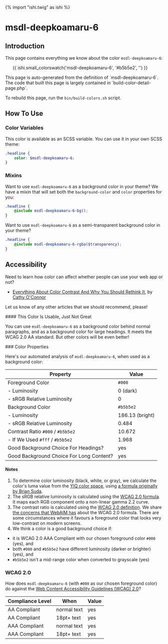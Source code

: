 {% import "ishi.twig" as ishi %}
# msdl-deepkoamaru-6

## Introduction

This page contains everything we know about the color `msdl-deepkoamaru-6`:

<div class="grid">
    <div class="cell">
        <div class="swatch">
            <ul>
                {{ ishi.small_colorswatch('msdl-deepkoamaru-6', '#b5b5e2', '') }}
            </ul>
        </div>
    </div>
</div>

<div class="callout callout--info" markdown="1">
This page is auto-generated from the definition of `msdl-deepkoamaru-6`. The code that built this page is largely contained in `build-color-detail-page.php`.

To rebuild this page, run the `bin/build-colors.sh` script.
</div>

## How To Use

### Color Variables

This color is available as an SCSS variable. You can use it in your own SCSS theme:

```scss
.headline {
    color: $msdl-deepkoamaru-6;
}
```

### Mixins

Want to use `msdl-deepkoamaru-6` as a background color in your theme? We have a mixin that will set both the `background-color` and `color` properties for you:

```scss
.headline {
    @include msdl-deepkoamaru-6-bg();
}
```

Want to use `msdl-deepkoamaru-6` as a semi-transparent background color in your theme?

```scss
.headline {
    @include msdl-deepkoamaru-6-rgba($transparency);
}
```

## Accessibility

Need to learn how color can affect whether people can use your web app or not?

* [Everything About Color Contrast And Why You Should Rethink It](https://www.smashingmagazine.com/2014/10/color-contrast-tips-and-tools-for-accessibility/), by [Cathy O'Connor](http://www.twitter.com/cagocon)

Let us know of any other articles that we should recommend, please!
<div class="callout callout--warning" markdown="1">
#### This Color Is Usable, Just Not Great

You can use `msdl-deepkoamaru-6` as a background color behind normal paragraphs, and as a background color for large headings. It meets the WCAG 2.0 AA standard. But other colors will be even better!
</div>
### Color Properties

Here's our automated analysis of `msdl-deepkoamaru-6`, when used as a background color:

Property | Value
---------|------
Foreground Color | `#000`
- Luminosity | 0 (dark)
- sRGB Relative Luminosity | 0
Background Color | `#b5b5e2`
- Luminosity | 186.13 (bright)
- sRGB Relative Luminosity | 0.484
Contrast Ratio `#000` / `#b5b5e2` | 10.672
- If We Used `#fff` / `#b5b5e2` | 1.968
Good Background Choice For Headings? | yes
Good Background Choice For Long Content? | yes

#### Notes

1. To determine color luminosity (black, white, or gray), we calculate the color's luma value from the [YIQ color space](https://en.wikipedia.org/wiki/YIQ), using [a formula originally by Brian Suda](https://24ways.org/2010/calculating-color-contrast/).
1. The sRGB relative luminosity is calculated using the [WCAG 2.0 formula](https://www.w3.org/TR/WCAG20/#relativeluminancedef). It maps each RGB component onto a non-linear gamma 2.2 curve.
1. The contrast ratio is calculated using the [WCAG 2.0 definition](https://www.w3.org/TR/2008/REC-WCAG20-20081211/#contrast-ratiodef). We share [the concerns that WebAIM has](http://webaim.org/blog/wcag-2-1-feedback/) about the WCAG 2.0 formula. There are some circumstances where it favours a foreground color that looks very low-contrast on modern screens.
1. We think a color is a good background choice if:
  - it is WCAG 2.0 AAA Compliant with our chosen foreground color `#000` (yes), and
  - both `#000` and `#b5b5e2` have different luminosity (darker or brighter) (yes), and
  - `#b5b5e2` isn't a mid-range color when converted to grayscale (yes)

### WCAG 2.0

How does `msdl-deepkoamaru-6` (with `#000` as our chosen foreground color) do against the [Web Content Accessibility Guidelines (WCAG) 2.0](https://www.w3.org/TR/WCAG20/)?

Compliance Level | When | Value
-----------------|------|------
AA Compliant | normal text | yes
AA Compliant | 18pt+ text | yes
AAA Compliant | normal text | yes
AAA Compliant | 18pt+ text | yes